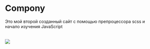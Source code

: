 <h1>Compony</h1>
Это мой второй созданный сайт с помощью препроцессора scss и начало изучения JavaScript<br><br><br>
<img src="./Снимок экрана.png">